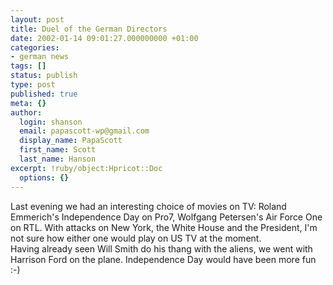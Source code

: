 ```yaml
---
layout: post
title: Duel of the German Directors
date: 2002-01-14 09:01:27.000000000 +01:00
categories:
- german news
tags: []
status: publish
type: post
published: true
meta: {}
author:
  login: shanson
  email: papascott-wp@gmail.com
  display_name: PapaScott
  first_name: Scott
  last_name: Hanson
excerpt: !ruby/object:Hpricot::Doc
  options: {}
---
```

<p>Last evening we had an interesting choice of movies on TV: Roland Emmerich's Independence Day on Pro7, Wolfgang Petersen's Air Force One on RTL. With attacks on New York, the White House and the President, I'm not sure how either one would play on US TV at the moment.<br />
Having already seen Will Smith do his thang with the aliens, we went with Harrison Ford on the plane. Independence Day would have been more fun :-)</p>
